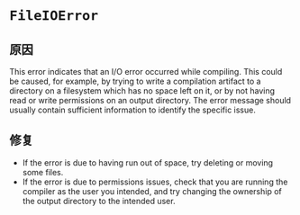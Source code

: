 # `FileIOError`

## 原因

This error indicates that an I/O error occurred while compiling. This could be
caused, for example, by trying to write a compilation artifact to a directory
on a filesystem which has no space left on it, or by not having read or write
permissions on an output directory. The error message should usually contain
sufficient information to identify the specific issue.

## 修复

- If the error is due to having run out of space, try deleting or moving some
  files.
- If the error is due to permissions issues, check that you are running the
  compiler as the user you intended, and try changing the ownership of the
  output directory to the intended user.
